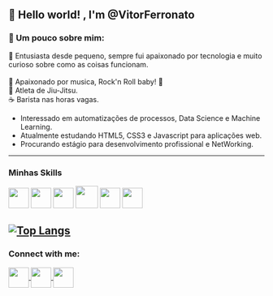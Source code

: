 ## :wave: Hello world! , I'm @VitorFerronato

### :memo: Um pouco sobre mim:

:baby: Entusiasta desde pequeno, sempre fui apaixonado por tecnologia e muito curioso sobre como as coisas funcionam.
<br> <br>
:guitar: Apaixonado por musica, Rock'n Roll baby! :metal:
<br>
:martial_arts_uniform: Atleta de Jiu-Jitsu.
<br>
:coffee: Barista nas horas vagas.</h4>

* Interessado em automatizações de processos, Data Science e Machine Learning.
 * Atualmente estudando HTML5, CSS3 e Javascript para aplicações web.
 * Procurando  estágio para desenvolvimento profissional e NetWorking.
 ---

### Minhas Skills
 <img src="https://cdn.jsdelivr.net/gh/devicons/devicon/icons/html5/html5-original.svg" width="40px" />  <img src="https://cdn.jsdelivr.net/gh/devicons/devicon/icons/css3/css3-original.svg" width="40px" /> <img src="https://cdn.jsdelivr.net/gh/devicons/devicon/icons/javascript/javascript-original.svg" width="40px" /> <img src="https://cdn.jsdelivr.net/gh/devicons/devicon/icons/python/python-original.svg" width="44px"/> <img src="https://cdn.jsdelivr.net/gh/devicons/devicon/icons/thealgorithms/thealgorithms-original.svg" width="40px" /> <img src="https://cdn.jsdelivr.net/gh/devicons/devicon/icons/git/git-original.svg" width="40px" />

   
  [![Top Langs](https://github-readme-stats.vercel.app/api/top-langs/?username=VitorFerronato&layout=compact)](https://github.com/anuraghazra/github-readme-stats)
  ---
  ### Connect with me:
  <a href="https://www.instagram.com/vitorferronato_bjj/" target="_blank">
  <img src="https://cdn-icons-png.flaticon.com/512/2111/2111463.png" width="40px" align="center"
  </a>
   
  <a href="https://www.linkedin.com/in/vitor-ferronato-687b59228/" target="_blank">
  <img src="https://cdn-icons.flaticon.com/png/512/3536/premium/3536505.png?token=exp=1641825620~hmac=5c43110d9c05457974f21589ccc1e913" target="_blank" width="40px" align="center"
  </a>
  
  <a href="https://api.whatsapp.com/send?phone=5549998170538&text=Ol%C3%A1%2C%20vim%20do%20seu%20Github!" target="_blank">
  <img src="https://cdn-icons.flaticon.com/png/512/3536/premium/3536445.png?token=exp=1641825866~hmac=df24186e4451db097030f1f54eb2ef37" target="_blank" width="40px" align="center"
  </a>
    
 
  


 




  
  
  
  

